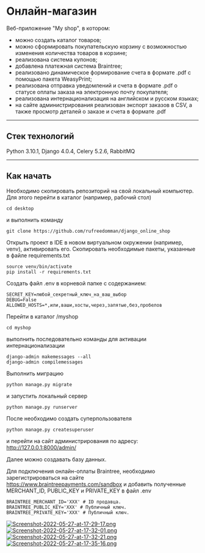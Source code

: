 # Онлайн-магазин

Веб-приложение "My shop", в котором:
- можно создать каталог товаров;
- можно сформировать покупательскую корзину с возможностью изменения количества 
товаров в корзине;
- реализована система купонов;
- добавлена платежная система Braintree;
- реализовано динамическое формирование счета в формате .pdf с помощью пакета 
  WeasyPrint;
- реализована отправка уведомлений и счета в формате .pdf о статусе оплаты 
  заказа на электронную почту покупателя;
- реализована интернационализация на английском и русском языках;
- на сайте администрирования реализован экспорт заказов в CSV, а также 
просмотр деталей о заказе и счета в формате .pdf

***

## Стек технологий

Python 3.10.1, Django 4.0.4, Celery 5.2.6, RabbitMQ
***

## Как начать

Необходимо скопировать репозиторий на свой локальный компьютер. Для этого перейти в каталог (например, рабочий стол)
```
cd desktop
```

и выполнить команду
```
git clone https://github.com/rufreedomman/django_online_shop
```

Открыть проект в IDE в новом виртуальном окружении (например, venv), 
активировать его. 
Cкопировать необходимые пакеты, указанные в файле requirements.txt
```
source venv/bin/activate
pip install -r requirements.txt
```

Создать файл .env в корневой папке с содержанием:
```
SECRET_KEY=любой_секретный_ключ_на_ваш_выбор
DEBUG=False
ALLOWED_HOSTS=*,или,ваши,хосты,через,запятые,без,пробелов
```
Перейти в каталог /myshop
```
cd myshop
```
выполнить последовательно команды для активации интернационализации
```
django-admin makemessages --all 
django-admin compilemessages 
```
Выполнить миграцию
```
python manage.py migrate
```
и запустить локальный сервер
```
python manage.py runserver
```

После необходимо создать суперпользователя
```
python manage.py createsuperuser
```
и перейти на сайт администрирования по адресу: http://127.0.0.1:8000/admin/

Далее можно создавать базу данных.

Для подключения онлайн-оплаты Braintree, необходимо зарегистрироваться на 
сайте https://www.braintreepayments.com/sandbox и добавить полученные 
MERCHANT_ID, 
PUBLIC_KEY и PRIVATE_KEY в файл .env
```
BRAINTREE_MERCHANT_ID='XXX' # ID продавца.
BRAINTREE_PUBLIC_KEY='XXX' # Публичный ключ.
BRAINTREE_PRIVATE_KEY='XXX' # Публичный ключ.
```

[![Screenshot-2022-05-27-at-17-29-17.png](https://i.postimg.cc/zfh9fDVp/Screenshot-2022-05-27-at-17-29-17.png)](https://postimg.cc/068tWsGJ)
[![Screenshot-2022-05-27-at-17-32-01.png](https://i.postimg.cc/YqgngDpq/Screenshot-2022-05-27-at-17-32-01.png)](https://postimg.cc/2Vk7NwbP)
[![Screenshot-2022-05-27-at-17-32-21.png](https://i.postimg.cc/bv638KRL/Screenshot-2022-05-27-at-17-32-21.png)](https://postimg.cc/t1xhNvwV)
[![Screenshot-2022-05-27-at-17-35-16.png](https://i.postimg.cc/TYr0hy9K/Screenshot-2022-05-27-at-17-35-16.png)](https://postimg.cc/svg7Ngbz)

